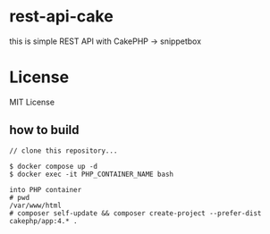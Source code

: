 # rest-api-cake
this is simple REST API with CakePHP -> snippetbox

# License
MIT License

## how to build
```
// clone this repository...

$ docker compose up -d
$ docker exec -it PHP_CONTAINER_NAME bash

into PHP container
# pwd
/var/www/html
# composer self-update && composer create-project --prefer-dist cakephp/app:4.* .
```
